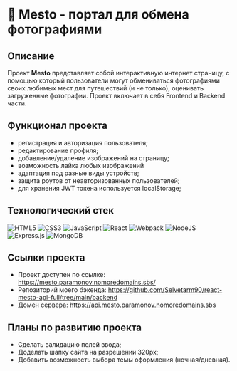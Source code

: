 # 🌄 **Mesto** - портал для обмена фотографиями

## Описание

Проект **Mesto** представляет собой интерактивную интернет страницу, с помощью который пользователи могут обмениваться фотографиями своих любимых мест для путешествий (и не только), оценивать загруженные фотографии. Проект включает в себя Frontend и Backend части.

## Функционал проекта

- регистрация и авторизация пользователя;
- редактирование профиля;
- добавление/удаление изображений на страницу;
- возможность лайка любых изображений
- адаптация под разные виды устройств;
- защита роутов от неавторизованных пользователей;
- для хранения JWT токена используется localStorage;


## Технологический стек
![HTML5](https://img.shields.io/badge/html5-%23E34F26.svg?style=for-the-badge&logo=html5&logoColor=white)
![CSS3](https://img.shields.io/badge/css3-%231572B6.svg?style=for-the-badge&logo=css3&logoColor=white)
![JavaScript](https://img.shields.io/badge/javascript-%23323330.svg?style=for-the-badge&logo=javascript&logoColor=%23F7DF1E)
![React](https://img.shields.io/badge/react-%2320232a.svg?style=for-the-badge&logo=react&logoColor=%2361DAFB)
![Webpack](https://img.shields.io/badge/webpack-%238DD6F9.svg?style=for-the-badge&logo=webpack&logoColor=black)
![NodeJS](https://img.shields.io/badge/node.js-6DA55F?style=for-the-badge&logo=node.js&logoColor=white)
![Express.js](https://img.shields.io/badge/express.js-%23404d59.svg?style=for-the-badge&logo=express&logoColor=%2361DAFB)
![MongoDB](https://img.shields.io/badge/MongoDB-%234ea94b.svg?style=for-the-badge&logo=mongodb&logoColor=white)


## Ссылки проекта

- Проект доступен по ссылке: https://mesto.paramonov.nomoredomains.sbs/
- Репозиторий моего бэкенда: https://github.com/Selvetarm90/react-mesto-api-full/tree/main/backend
- Домен сервера: https://api.mesto.paramonov.nomoredomains.sbs


## Планы по развитию проекта

- Сделать валидацию полей ввода;
- Доделать шапку сайта на разрешении 320px;
- Добавить возможность выбора темы оформления (ночная/дневная).
